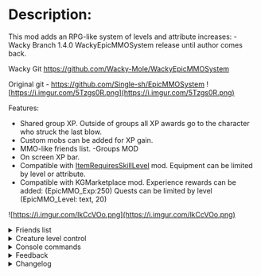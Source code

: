 # Description:
This mod adds an RPG-like system of levels and attribute increases: - Wacky Branch 1.4.0
WackyEpicMMOSystem release until author comes back. 

Wacky Git https://github.com/Wacky-Mole/WackyEpicMMOSystem

Original git - https://github.com/Single-sh/EpicMMOSystem
![https://i.imgur.com/5Tzgs0R.png](https://i.imgur.com/5Tzgs0R.png)

Features:
 - Shared group XP. Outside of groups all XP awards go to the character who struck the last blow.
 - Custom mobs can be added for XP gain.
 - MMO-like friends list. -Groups MOD
 - On screen XP bar.
 - Compatible with [ItemRequiresSkillLevel](https://valheim.thunderstore.io/package/Detalhes/ItemRequiresSkillLevel/) mod. Equipment can be limited by level or attribute.
 - Compatible with KGMarketplace mod. Experience rewards can be added: (EpicMMO_Exp:250) Quests can be limited by level (EpicMMO_Level: text, 20)
 
 ![https://i.imgur.com/lkCcVOo.png](https://i.imgur.com/lkCcVOo.png)

<details><summary>Friends list</summary>

If you want people to be a part of your Group to earn XP, download the Group mod for each client https://valheim.thunderstore.io/package/Smoothbrain/Groups/

Click the plus button at the bottom of the friends bar. Enter the name of the character you wish to add, starting with a capital letter.
   ![https://i.imgur.com/rC8RDYe.png](https://i.imgur.com/rC8RDYe.png)
The player will receive a friend request. Once accepted, the character will appear in your friends list. Group invites can be sent from the friends list. 
   ![https://i.imgur.com/W460hdu.png](https://i.imgur.com/W460hdu.png)

# Warning: 
- If you accept a friend request while the player who sent it is not logged in with the character, you will not be added to their friends list and they will need to resend the friend request.
- You cannot send friend requests to yourself or characters you have already added. If you need to send another friend request, remove the character from the list first.
- Friend requests that have been sent, but not accepted will be removed on logout. They must be accepted while both characters are online.
</details> 

<details><summary>Creature level control</summary>

This mod assigns levels to all in-game monsters.
![https://i.imgur.com/IySsj3j.png](https://i.imgur.com/IySsj3j.png)
Monsters that are 1 level higher than the character (+ value from config) do not reward XP. Damage dealt to a higher level monster will be reduced by the difference in levels. E.g. (Character level 20/ Monster level 50 = 0.4. Damage dealt will be 0.4% of normal damage) Higher level monsters will have their names appear in red.

If you are significantly higher level than a monster, your XP award will be reduced. Monsters that are significantly lower level than you will have their names appear in cyan.

All of these formulas functions can be configured in the settings file.
A file listing all monsters and their levels is located in plugin/EpicMMOSystem/MonsterDB_"Version".

Please note:
When upgrading the mod to a newer version, new fields in the settings file will be created automatically. You will have to manually re-edit these values if you have changed them.
If you have no custom settings in the configuration file, you should delete the file so that a fresh one can be created by the new version.
Note for other Mods: This mod uses hit.toolTier to pass the Lvl of player



</details>


<details><summary>Console commands</summary>

Admin only commands: - Should work in singleplayer now
 - To set a character's level: `epicmmosystem level [value] [name]` - (If the name contains a space, replace the space with the ampersand (&) symbol)
 - To reset attribute points: `epicmmosystem reset_points [name]` - (If the name contains a space, replace the space with the ampersand (&) symbol)
</details> 

<details><summary>Feedback</summary>

For questions or suggestions please join my discord channel: [Odin Plus Team](https://discord.gg/odinplus) -WackyMole on Odins

Original Creator: LambaSun or my [mod branch](https://discord.com/channels/826573164371902465/977656428670111794)

</details> 

<details><summary>Changelog</summary>
 
 - 1.4.0. Fix for inventory to bag JC (hopefully), Changed Configs,PLEASE DELETE OLD CONFIGS!, added removeDropMax, removeDropMax,removeBossDropMax, removeBossDropMix, curveExp, curveBossExp. 
		  Allow for multiple Jsons to be searched. Added admin rights to singleplayer hosting. Boss drop is determined by mob.faction(), curveBossExp Exp is just the 6 main bosses.  
		  Updated Monster.json moved to configs instead of plugin. Added ExtraDebugmode for future issues. Updated MonserDB_Default for mistlands,
		  LandAnimals mod, MonsterLabZ, Outsiders, SeaAnimals, Fantasy Creatures, Air Animals, and Outsiders. Json file in MMO folder is searched.
		  Added Version text to easily update in future. Write "NO" in Ver.txt to skip future updates. 
 - 1.3.1: Dual wield and EpicMMO Thanks to KG, sponsored by Aldhari/Skaldhari
 - 1.3.0: WackyEpicMMOSystem release, until author comes back. Code from Azumatt - Updated Chat, Group and ServerSync
 - 1.2.8: Added a limiter for the maximum attribute value. New view health and stamina bar (in the configuration you can return the old display where only the experience is displayed).
 - 1.2.7: Fix version check
 - 1.2.6: Fixed bug of different amount of experience. Added ability to add your own items or currency to reset attributes.
 - 1.2.5: Fix damage monsters and fix error for friends list
 - 1.2.4: Fix version check
 - 1.2.3: Add console command and xp loss on death
 - 1.2.2: Add button to open the quest journal (Marketplace) and profession window
 - 1.2.1: Fix errors with EAQS
 - 1.2.0: Add friends list feature
 - 1.1.0: Add creature level control
 - 1.0.1: Fix localization and append english text for config comments.
 - 1.0.0: Release
</details> 